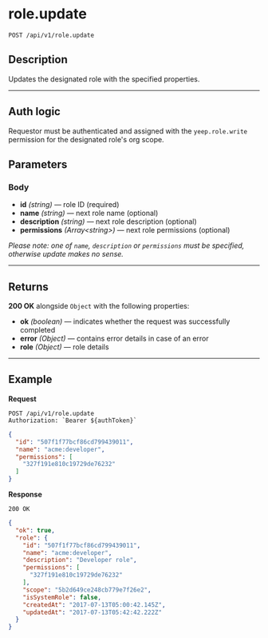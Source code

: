 # role.update

`POST /api/v1/role.update`

## Description

Updates the designated role with the specified properties.

***

## Auth logic

Requestor must be authenticated and assigned with the `yeep.role.write` permission for the designated role's org scope.

## Parameters

### Body

- **id** _(string)_ — role ID (required)
- **name** _(string)_ — next role name (optional)
- **description** _(string)_ — next role description (optional)
- **permissions** _(Array\<string>)_ — next role permissions (optional)

_Please note: one of `name`, `description` or `permissions` must be specified, otherwise update makes no sense._

***

## Returns

**200 OK** alongside `Object` with the following properties:

- **ok** _(boolean)_ — indicates whether the request was successfully completed
- **error** _(Object)_ — contains error details in case of an error
- **role** _(Object)_ — role details

***

## Example

**Request**

```
POST /api/v1/role.update
Authorization: `Bearer ${authToken}`
```

``` json
{
  "id": "507f1f77bcf86cd799439011",
  "name": "acme:developer",
  "permissions": [
    "327f191e810c19729de76232"
  ]
}
```

**Response**

`200 OK`

``` json
{
  "ok": true,
  "role": {
    "id": "507f1f77bcf86cd799439011",
    "name": "acme:developer",
    "description": "Developer role",
    "permissions": [
      "327f191e810c19729de76232"
    ],
    "scope": "5b2d649ce248cb779e7f26e2",
    "isSystemRole": false,
    "createdAt": "2017-07-13T05:00:42.145Z",
    "updatedAt": "2017-07-13T05:42:42.222Z"
  }
}
```

